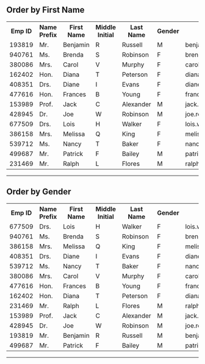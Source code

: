 <!-- head=jquery.html+prettify.html+prettyClassify.js&title=Order+by -->

## Order by First Name

<table>
<tr><th>Emp ID<th>Name Prefix<th>First Name<th>Middle Initial<th>Last Name<th>Gender<th>E Mail</tr>
<tr><td>193819<td>Mr.<td>Benjamin<td>R<td>Russell<td>M<td>benjamin.russell@charter.net</tr>
<tr><td>940761<td>Ms.<td>Brenda<td>S<td>Robinson<td>F<td>brenda.robinson@gmail.com</tr>
<tr><td>380086<td>Mrs.<td>Carol<td>V<td>Murphy<td>F<td>carol.murphy@gmail.com</tr>
<tr><td>162402<td>Hon.<td>Diana<td>T<td>Peterson<td>F<td>diana.peterson@hotmail.co.uk</tr>
<tr><td>408351<td>Drs.<td>Diane<td>I<td>Evans<td>F<td>diane.evans@yahoo.com</tr>
<tr><td>477616<td>Hon.<td>Frances<td>B<td>Young<td>F<td>frances.young@gmail.com</tr>
<tr><td>153989<td>Prof.<td>Jack<td>C<td>Alexander<td>M<td>jack.alexander@gmail.com</tr>
<tr><td>428945<td>Dr.<td>Joe<td>W<td>Robinson<td>M<td>joe.robinson@gmail.com</tr>
<tr><td>677509<td>Drs.<td>Lois<td>H<td>Walker<td>F<td>lois.walker@hotmail.com</tr>
<tr><td>386158<td>Mrs.<td>Melissa<td>Q<td>King<td>F<td>melissa.king@comcast.net</tr>
<tr><td>539712<td>Ms.<td>Nancy<td>T<td>Baker<td>F<td>nancy.baker@bp.com</tr>
<tr><td>499687<td>Mr.<td>Patrick<td>F<td>Bailey<td>M<td>patrick.bailey@aol.com</tr>
<tr><td>231469<td>Mr.<td>Ralph<td>L<td>Flores<td>M<td>ralph.flores@yahoo.com</tr>
</table>

----
## Order by Gender

<table>
<tr><th>Emp ID<th>Name Prefix<th>First Name<th>Middle Initial<th>Last Name<th>Gender<th>E Mail</tr>
<tr><td>677509<td>Drs.<td>Lois<td>H<td>Walker<td>F<td>lois.walker@hotmail.com</tr>
<tr><td>940761<td>Ms.<td>Brenda<td>S<td>Robinson<td>F<td>brenda.robinson@gmail.com</tr>
<tr><td>386158<td>Mrs.<td>Melissa<td>Q<td>King<td>F<td>melissa.king@comcast.net</tr>
<tr><td>408351<td>Drs.<td>Diane<td>I<td>Evans<td>F<td>diane.evans@yahoo.com</tr>
<tr><td>539712<td>Ms.<td>Nancy<td>T<td>Baker<td>F<td>nancy.baker@bp.com</tr>
<tr><td>380086<td>Mrs.<td>Carol<td>V<td>Murphy<td>F<td>carol.murphy@gmail.com</tr>
<tr><td>477616<td>Hon.<td>Frances<td>B<td>Young<td>F<td>frances.young@gmail.com</tr>
<tr><td>162402<td>Hon.<td>Diana<td>T<td>Peterson<td>F<td>diana.peterson@hotmail.co.uk</tr>
<tr><td>231469<td>Mr.<td>Ralph<td>L<td>Flores<td>M<td>ralph.flores@yahoo.com</tr>
<tr><td>153989<td>Prof.<td>Jack<td>C<td>Alexander<td>M<td>jack.alexander@gmail.com</tr>
<tr><td>428945<td>Dr.<td>Joe<td>W<td>Robinson<td>M<td>joe.robinson@gmail.com</tr>
<tr><td>193819<td>Mr.<td>Benjamin<td>R<td>Russell<td>M<td>benjamin.russell@charter.net</tr>
<tr><td>499687<td>Mr.<td>Patrick<td>F<td>Bailey<td>M<td>patrick.bailey@aol.com</tr>
</table>

----
